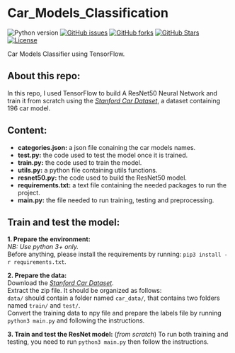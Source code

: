 # Car_Models_Classification  
![Python version][python-version]
[![GitHub issues][issues-image]][issues-url]
[![GitHub forks][fork-image]][fork-url]
[![GitHub Stars][stars-image]][stars-url]
[![License][license-image]][license-url]

Car Models Classifier using TensorFlow.


## About this repo:  
In this repo, I used TensorFlow to build A ResNet50 Neural Network and train it from scratch using the *[Stanford Car Dataset](https://www.kaggle.com/jutrera/stanford-car-dataset-by-classes-folder)*, a dataset containing 196 car model.


## Content:  
- **categories.json:** a json file conaining the car models names.
- **test.py:** the code used to test the model once it is trained.
- **train.py:** the code used to train the model.
- **utils.py:** a python file containing utils functions.
- **resnet50.py:** the code used to build the ResNet50 model.
- **requirements.txt:** a text file containing the needed packages to run the project.
- **main.py:** the file needed to run training, testing and preprocessing.  


## Train and test the model:  

**1. Prepare the environment:**  
*NB: Use python 3+ only.*  
Before anything, please install the requirements by running: `pip3 install -r requirements.txt`.  

**2. Prepare the data:**  
Download the *[Stanford Car Dataset](https://www.kaggle.com/jutrera/stanford-car-dataset-by-classes-folder)*.  
Extract the zip file. It should be organized as follows:  
`data/` should contain a folder named `car_data/`, that contains two folders named `train/` and `test/`.  
Convert the training data to npy file and prepare the labels file by running `python3 main.py` and following the instructions.  

**3. Train and test the ResNet model:** (*from scratch*)
To run both training and testing, you need to run `python3 main.py` then follow the instructions.  


[python-version]:https://img.shields.io/badge/python-3.6+-brightgreen.svg
[issues-image]:https://img.shields.io/github/issues/maky-hnou/Car_Models_Classification.svg
[issues-url]:https://github.com/maky-hnou/Car_Models_Classification/issues
[fork-image]:https://img.shields.io/github/forks/maky-hnou/Car_Models_Classification.svg
[fork-url]:https://github.com/maky-hnou/Car_Models_Classification/network/members
[stars-image]:https://img.shields.io/github/stars/maky-hnou/Car_Models_Classification.svg
[stars-url]:https://github.com/maky-hnou/Car_Models_Classification/stargazers
[license-image]:https://img.shields.io/github/license/maky-hnou/Car_Models_Classification.svg
[license-url]:https://github.com/maky-hnou/Car_Models_Classification/blob/master/LICENSE
